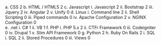 a.	CSS 2
b.	HTML / HTML5 2 
c.	Javascript
	i. Javascript 2
	ii. Bootstrap 2
	iii. Jquery 2
	iv.	Angular 2
	v.	Unify 0 
d.	Linux
	i.	Command line 2
	ii.	Shell Scripting 0
	iii. Piped commands 0 
	iv.	Apache Configuration 2
	v. NGINX Configuration 0 	
e.	.net
	i.	C# 1 
	ii.	VB 1 
f.	PHP
	i. PHP 5.x 2 
	ii. CTFr Framework 0 
	iii. Codeigniter 0
	iv.	Drupal 1
	v. Slim API Framework 0
g.	Python 2
h.	Ruby On Rails 2
i.	SQL
	i. SQL 2
	ii. Stored Procedures 0
	iii. Views 0
